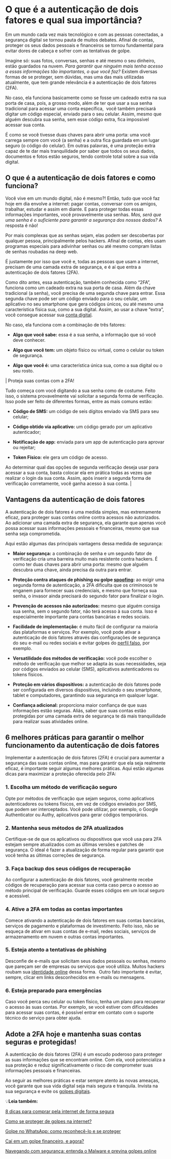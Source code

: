 # O que é a autenticação de dois fatores e qual sua importância?

Em um mundo cada vez mais tecnológico e com as pessoas conectadas, a segurança digital se tornou pauta de muitos debates. Afinal de contas, proteger os seus dados pessoais e financeiros se tornou fundamental para evitar dores de cabeça e sofrer com as tentativas de golpe.

Imagine só: suas fotos, conversas, senhas e até mesmo o seu dinheiro, estão guardados na nuvem. *Para garantir que ninguém mais tenha acesso a essas informações tão importantes, o que você faz?* Existem diversas formas de se proteger, sem dúvidas, mas uma das mais utilizadas atualmente, que tem grande relevância é a autenticação de dois fatores (2FA).

No caso, ela funciona basicamente como se fosse um cadeado extra na sua porta de casa, pois, a grosso modo, além de ter que usar a sua senha tradicional para acessar uma conta específica,  você também precisará digitar um código especial, enviado para o seu celular. Assim, mesmo que alguém descubra sua senha, sem esse código extra, fica impossível acessar sua conta.

É como se você tivesse duas chaves para abrir uma porta: uma você carrega sempre com você (a senha) e a outra fica guardada em um lugar seguro (o código do celular). Em outras palavras, é uma proteção extra capaz de te dar mais tranquilidade por saber que todos os seus dados, documentos e fotos estão seguros, tendo controle total sobre a sua vida digital.

## O que é a autenticação de dois fatores e como funciona?

Você vive em um mundo digital, não é mesmo?! Então, tudo que você faz hoje em dia envolve a internet: pagar contas, conversar com os amigos, trabalhar, estudar e assim em diante. E para proteger todas essas informações importantes, você provavelmente usa senhas. *Mas, será que uma senha é o suficiente para garantir a segurança dos nossos dados?* A resposta é não!

Por mais complexas que as senhas sejam, elas podem ser descobertas por qualquer pessoa, principalmente pelos hackers. Afinal de contas, eles usam programas especiais para adivinhar senhas ou até mesmo compram listas de senhas roubadas na deep web.

É justamente por isso que você e, todas as pessoas que usam a internet, precisam de uma camada extra de segurança, e é aí que entra a autenticação de dois fatores (2FA).

Como dito antes, essa autenticação, também conhecida como “2FA”, funciona como um cadeado extra na sua porta de casa. Além da chave tradicional (a senha), você precisa de uma segunda chave para entrar. Essa segunda chave pode ser um código enviado para o seu celular, um aplicativo no seu smartphone que gera códigos únicos, ou até mesmo uma característica física sua, como a sua digital. Assim, ao usar a chave “extra”, você consegue acessar sua [conta digital](https://meubolso.mercadopago.com.br/conta-digital-segura).

No caso, ela funciona com a combinação de três fatores:

- **Algo que você sabe:** essa é a sua senha, a informação que só você deve conhecer.

- **Algo que você tem:** um objeto físico ou virtual, como o celular ou token de segurança.

- **Algo que você é:** uma característica única sua, como a sua digital ou o seu rosto.

| Proteja suas contas com a 2FA!

Tudo começa com você digitando a sua senha como de costume. Feito isso, o sistema provavelmente vai solicitar a segunda forma de verificação. Isso pode ser feito de diferentes formas, entre as mais comuns estão:

- **Código de SMS:** um código de seis dígitos enviado via SMS para seu celular;

- **Código obtido via aplicativo:** um código gerado por um aplicativo autenticador; 

- **Notificação de app:** enviada para um app de autenticação para aprovar ou rejeitar;

- **Token Físico:** ele gera um código de acesso.

Ao determinar qual das opções de segunda verificação deseja usar para acessar a sua conta, basta colocar ela em prática todas as vezes que realizar o login da sua conta. Assim, após inserir a segunda forma de verificação corretamente, você ganha acesso à sua conta. |

## Vantagens da autenticação de dois fatores

A autenticação de dois fatores é uma medida simples, mas extremamente eficaz, para proteger suas contas online contra acessos não autorizados. Ao adicionar uma camada extra de segurança, ela garante que apenas você possa acessar suas informações pessoais e financeiras, mesmo que sua senha seja comprometida.

Aqui estão algumas das principais vantagens dessa medida de segurança:

- **Maior segurança:** a combinação de senha e um segundo fator de verificação cria uma barreira muito mais resistente contra hackers. É como ter duas chaves para abrir uma porta: mesmo que alguém descubra uma chave, ainda precisa da outra para entrar.

- **Proteção contra ataques de phishing ou golpe [spoofing](https://meubolso.mercadopago.com.br/o-que-e-spoofing-seguranca-digital):** ao exigir uma segunda forma de autenticação, a 2FA dificulta que os criminosos te enganem para fornecer suas credenciais, e mesmo que forneça sua senha, o invasor ainda precisará do segundo fator para finalizar o login. 

- **Prevenção de acessos não autorizados:** mesmo que alguém consiga sua senha, sem o segundo fator, não terá acesso à sua conta. Isso é especialmente importante para contas bancárias e redes sociais.

- **Facilidade de implementação:** é muito fácil de configurar na maioria das plataformas e serviços. Por exemplo, você pode ativar a autenticação de dois fatores através das configurações de segurança do seu e-mail ou redes sociais e evitar golpes do [perfil falso](https://meubolso.mercadopago.com.br/como-identificar-um-perfil-falso-nas-redes-sociais), por exemplo.

- **Versatilidade dos métodos de verificação:** você pode escolher o método de verificação que melhor se adapta às suas necessidades, seja por códigos enviados ao celular (SMS), aplicativos autenticadores ou tokens físicos.

- **Proteção em vários dispositivos:** a autenticação de dois fatores pode ser configurada em diversos dispositivos, incluindo o seu smartphone, tablet e computadores, garantindo sua segurança em qualquer lugar.

- **Confiança adicional:** proporciona maior confiança de que suas informações estão seguras. Aliás, saber que suas contas estão protegidas por uma camada extra de segurança te dá mais tranquilidade para realizar suas atividades online.

## 6 melhores práticas para garantir o melhor funcionamento da autenticação de dois fatores

Implementar a autenticação de dois fatores (2FA) é crucial para aumentar a segurança das suas contas online, mas para garantir que ela seja realmente eficaz, é importante seguir algumas melhores práticas. Aqui estão algumas dicas para maximizar a proteção oferecida pelo 2FA:

### 1. Escolha um método de verificação seguro

Opte por métodos de verificação que sejam seguros, como aplicativos autenticadores ou tokens físicos, em vez de códigos enviados por SMS, que podem ser interceptados. Você pode utilizar, por exemplo, o Google Authenticator ou Authy, aplicativos para gerar códigos temporários.

### 2. Mantenha seus métodos de 2FA atualizados

Certifique-se de que os aplicativos ou dispositivos que você usa para 2FA estejam sempre atualizados com as últimas versões e patches de segurança. O ideal é fazer a atualização de forma regular para garantir que você tenha as últimas correções de segurança.

### 3. Faça backup dos seus códigos de recuperação

Ao configurar a autenticação de dois fatores, você geralmente recebe códigos de recuperação para acessar sua conta caso perca o acesso ao método principal de verificação. Guarde esses códigos em um local seguro e acessível.

### 4. Ative a 2FA em todas as contas importantes

Comece ativando a autenticação de dois fatores em suas contas bancárias, serviços de pagamento e plataformas de investimento. Feito isso, não se esqueça de ativar em suas contas de e-mail, redes sociais, serviços de armazenamento em nuvem e outras contas importantes.

### 5. Esteja atento a tentativas de phishing

Desconfie de e-mails que solicitam seus dados pessoais ou senhas, mesmo que pareçam ser de empresas ou serviços que você utiliza. Muitos hackers roubam sua [identidade online](https://meubolso.mercadopago.com.br/o-que-fazer-em-caso-de-roubo-de-identidade-online) dessa forma.  Outro fato importante é evitar, sempre, clicar em links desconhecidos em e-mails ou mensagens.

### 6. Esteja preparado para emergências

Caso você perca seu celular ou token físico, tenha um plano para recuperar o acesso às suas contas. Por exemplo, se você estiver com dificuldades para acessar suas contas, é possível entrar em contato com o suporte técnico do serviço para obter ajuda.

## Adote a 2FA hoje e mantenha suas contas seguras e protegidas!

A autenticação de dois fatores (2FA) é um escudo poderoso para proteger as suas informações que se encontram online. Com ela, você potencializa a sua proteção e reduz significativamente o risco de comprometer suas informações pessoais e financeiras.

Ao seguir as melhores práticas e estar sempre atento às novas ameaças, você garante que sua vida digital seja mais segura e tranquila. Invista na sua segurança e evite os [golpes digitais](https://meubolso.mercadopago.com.br/golpes-digitais-da-era-moderna).

💡**Leia também:**

[8 dicas para comprar pela internet de forma segura](https://meubolso.mercadopago.com.br/comprar-pela-internet)

[Como se proteger de golpes na internet?](https://meubolso.mercadopago.com.br/golpes-na-internet)

[Golpe no WhatsApp: como reconhecê-lo e se proteger](https://meubolso.mercadopago.com.br/golpe-no-whatsapp-identifique-e-proteja-se)

[Caí em um golpe financeiro, e agora?](https://meubolso.mercadopago.com.br/cai-em-um-golpe-financeiro-e-agora)

[Navegando com segurança: entenda o Malware e previna golpes online](https://meubolso.mercadopago.com.br/o-que-e-malware-e-como-se-proteger)